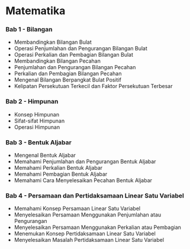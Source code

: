 # Matematika

### Bab 1 - Bilangan
- Membandingkan Bilangan Bulat
- Operasi Penjumlahan dan Pengurangan Bilangan Bulat
- Operasi Perkalian dan Pembagian Bilangan Bulat
- Membandingkan Bilangan Pecahan
- Penjumlahan dan Pengurangan Bilangan Pecahan
- Perkalian dan Pembagian Bilangan Pecahan
- Mengenal Bilangan Berpangkat Bulat Positif
- Kelipatan Persekutuan Terkecil dan Faktor Persekutuan Terbesar

### Bab 2 - Himpunan
- Konsep Himpunan
- Sifat-sifat Himpunan
- Operasi Himpunan

### Bab 3 - Bentuk Aljabar
- Mengenal Bentuk Aljabar
- Memahami Penjumlahan dan Pengurangan Bentuk Aljabar
- Memahami Perkalian Bentuk Aljabar
- Memahami Pembagian Bentuk Aljabar
- Memahami Cara Menyelesaikan Pecahan Bentuk Aljabar

### Bab 4 - Persamaan dan Pertidaksamaan Linear Satu Variabel
- Memahami Konsep Persamaan Linear Satu Variabel
- Menyelesaikan Persamaan Menggunakan Penjumlahan atau Pengurangan
- Menyelesaikan Persamaan Menggunakan Perkalian atau Pembagian
- Menemukan Konsep Pertidaksamaan Linear Satu Variabel
- Menyelesaikan Masalah Pertidaksamaan Linear Satu Variabel
